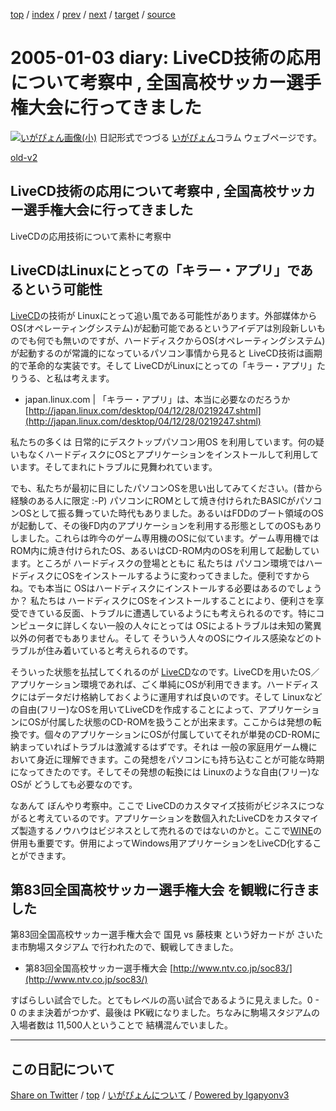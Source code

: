 [top](../index.html) 
 / [index](index.html) 
 / [prev](ig050101.html) 
 / [next](ig050106.html) 
 / [target](https://igapyon.github.io/diary/2005/ig050103.html) 
 / [source](https://github.com/igapyon/diary/blob/master/2005/ig050103.src.md) 

2005-01-03 diary: LiveCD技術の応用について考察中 , 全国高校サッカー選手権大会に行ってきました
=====================================================================================================
[![いがぴょん画像(小)](https://igapyon.github.io/diary/images/iga200306s.jpg "いがぴょん")](https://igapyon.github.io/diary/memo/memoigapyon.html) 日記形式でつづる [いがぴょん](https://igapyon.github.io/diary/memo/memoigapyon.html)コラム ウェブページです。

[old-v2](ig050103-orig.html)

## LiveCD技術の応用について考察中 , 全国高校サッカー選手権大会に行ってきました

LiveCDの応用技術について素朴に考察中


## LiveCDはLinuxにとっての「キラー・アプリ」であるという可能性

[LiveCD](http://www.igapyon.jp/igapyon/diary/keyword/livecd.html)の技術が Linuxにとって追い風である可能性があります。外部媒体からOS(オペレーティングシステム)が起動可能であるというアイデアは別段新しいものでも何でも無いのですが、ハードディスクからOS(オペレーティングシステム)が起動するのが常識的になっているパソコン事情から見ると
LiveCD技術は画期的で革命的な実装です。そして LiveCDがLinuxにとっての「キラー・アプリ」たりうる、と私は考えます。

* japan.linux.com | 「キラー・アプリ」は、本当に必要なのだろうか
  [http://japan.linux.com/desktop/04/12/28/0219247.shtml](http://japan.linux.com/desktop/04/12/28/0219247.shtml)

私たちの多くは 日常的にデスクトップパソコン用OS を利用しています。何の疑いもなくハードディスクにOSとアプリケーションをインストールして利用しています。そしてまれにトラブルに見舞われています。

でも、私たちが最初に目にしたパソコンOSを思い出してみてください。(昔から経験のある人に限定 :-P) パソコンにROMとして焼き付けられたBASICがパソコンOSとして振る舞っていた時代もありました。あるいはFDDのブート領域のOSが起動して、その後FD内のアプリケーションを利用する形態としてのOSもありしました。これらは昨今のゲーム専用機のOSに似ています。ゲーム専用機では
ROM内に焼き付けられたOS、あるいはCD-ROM内のOSを利用して起動しています。ところが ハードディスクの登場とともに 私たちは パソコン環境ではハードディスクにOSをインストールするように変わってきました。便利ですからね。でも本当に OSはハードディスクにインストールする必要はあるのでしょうか？ 私たちは ハードディスクにOSをインストールすることにより、便利さを享受できている反面、トラブルに遭遇しているようにも考えられるのです。特にコンピュータに詳しくない一般の人々にとっては OSによるトラブルは未知の驚異以外の何者でもありません。そして そういう人々のOSにウイルス感染などのトラブルが住み着いていると考えられるのです。

そういった状態を払拭してくれるのが [LiveCD](http://www.igapyon.jp/igapyon/diary/keyword/livecd.html)なのです。LiveCDを用いたOS／アプリケーション環境であれば、ごく単純にOSが利用できます。ハードディスクにはデータだけ格納しておくように運用すれば良いのです。そして
Linuxなどの自由(フリー)なOSを用いてLiveCDを作成することによって、アプリケーションにOSが付属した状態のCD-ROMを扱うことが出来ます。ここからは発想の転換です。個々のアプリケーションにOSが付属していてそれが単発のCD-ROMに納まっていればトラブルは激減するはずです。それは 一般の家庭用ゲーム機において身近に理解できます。この発想をパソコンにも持ち込むことが可能な時期になってきたのです。そしてその発想の転換には Linuxのような自由(フリー)なOSが どうしても必要なのです。

なあんて ぼんやり考察中。ここで LiveCDのカスタマイズ技術がビジネスにつながると考えているのです。アプリケーションを数個入れたLiveCDをカスタマイズ製造するノウハウはビジネスとして売れるのではないのかと。ここで[WINE](http://www.igapyon.jp/igapyon/diary/keyword/wine.html)の併用も重要です。併用によってWindows用アプリケーションをLiveCD化することができます。

## 第83回全国高校サッカー選手権大会 を観戦に行きました

第83回全国高校サッカー選手権大会で 国見 vs 藤枝東 という好カードが さいたま市駒場スタジアム で行われたので、観戦してきました。

* 第83回全国高校サッカー選手権大会
  [http://www.ntv.co.jp/soc83/](http://www.ntv.co.jp/soc83/)

すばらしい試合でした。とてもレベルの高い試合であるように見えました。0 - 0 のまま決着がつかず、最後は PK戦になりました。ちなみに駒場スタジアムの入場者数は
11,500人ということで 結構混んでいました。


----------------------------------------------------------------------------------------------------

## この日記について

[Share on Twitter](https://twitter.com/intent/tweet?hashtags=igapyon%2Cdiary%2C%E3%81%84%E3%81%8C%E3%81%B4%E3%82%87%E3%82%93&text=LiveCD%E6%8A%80%E8%A1%93%E3%81%AE%E5%BF%9C%E7%94%A8%E3%81%AB%E3%81%A4%E3%81%84%E3%81%A6%E8%80%83%E5%AF%9F%E4%B8%AD+%2C+%E5%85%A8%E5%9B%BD%E9%AB%98%E6%A0%A1%E3%82%B5%E3%83%83%E3%82%AB%E3%83%BC%E9%81%B8%E6%89%8B%E6%A8%A9%E5%A4%A7%E4%BC%9A%E3%81%AB%E8%A1%8C%E3%81%A3%E3%81%A6%E3%81%8D%E3%81%BE%E3%81%97%E3%81%9F&url=https%3A%2F%2Figapyon.github.io%2Fdiary%2F2005%2Fig050103.html) / [top](../index.html) / [いがぴょんについて](https://igapyon.github.io/diary/memo/memoigapyon.html) / [Powered by Igapyonv3](https://github.com/igapyon/igapyonv3)
